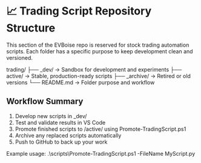 # 📈 Trading Script Repository Structure

This section of the EVBoise repo is reserved for stock trading automation scripts.
Each folder has a specific purpose to keep development clean and versioned.

trading/
├── _dev/        → Sandbox for development and experiments
├── active/      → Stable, production-ready scripts
├── _archive/    → Retired or old versions
└── README.md    → Folder purpose and workflow

## Workflow Summary

1. Develop new scripts in _dev/
2. Test and validate results in VS Code
3. Promote finished scripts to /active/ using Promote-TradingScript.ps1
4. Archive any replaced scripts automatically
5. Push to GitHub to back up your work

Example usage:
.\scripts\Promote-TradingScript.ps1 -FileName MyScript.py
